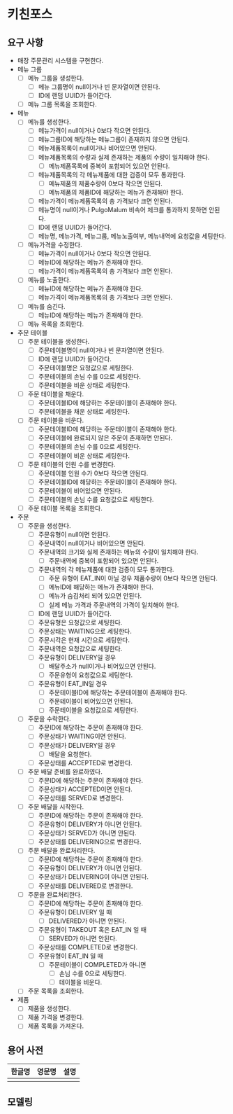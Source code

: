 # 키친포스

## 요구 사항

- 매장 주문관리 시스템을 구현한다.
- 메뉴 그룹
    - [ ] 메뉴 그룹을 생성한다.
        - [ ] 메뉴 그룹명이 null이거나 빈 문자열이면 안된다.
        - [ ] ID에 랜덤 UUID가 들어간다.
    - [ ] 메뉴 그룹 목록을 조회한다.
- 메뉴
    - [ ] 메뉴를 생성한다.
        - [ ] 메뉴가격이 null이거나 0보다 작으면 안된다.
        - [ ] 메뉴그룹ID에 해당하는 메뉴그룹이 존재하지 않으면 안된다.
        - [ ] 메뉴제품목록이 null이거나 비어있으면 안된다.
        - [ ] 메뉴제품목록의 수량과 실제 존재하는 제품의 수량이 일치해야 한다.
            - [ ] 메뉴제품목록에 중복이 포함되어 있으면 안된다.
        - [ ] 메뉴제품목록의 각 메뉴제품에 대한 검증이 모두 통과한다.
            - [ ] 메뉴제품의 제품수량이 0보다 작으면 안된다.
            - [ ] 메뉴제품의 제품ID에 해당하는 메뉴가 존재해야 한다.
        - [ ] 메뉴가격이 메뉴제품목록의 총 가격보다 크면 안된다.
        - [ ] 메뉴명이 null이거나 PulgoMalum 비속어 체크를 통과하지 못하면 안된다.
        - [ ] ID에 랜덤 UUID가 들어간다.
        - [ ] 메뉴명, 메뉴가격, 메뉴그룹, 메뉴노출여부, 메뉴내역에 요청값을 세팅한다.
    - [ ] 메뉴가격을 수정한다.
        - [ ] 메뉴가격이 null이거나 0보다 작으면 안된다.
        - [ ] 메뉴ID에 해당하는 메뉴가 존재해야 한다.
        - [ ] 메뉴가격이 메뉴제품목록의 총 가격보다 크면 안된다.
    - [ ] 메뉴를 노출한다.
        - [ ] 메뉴ID에 해당하는 메뉴가 존재해야 한다.
        - [ ] 메뉴가격이 메뉴제품목록의 총 가격보다 크면 안된다.
    - [ ] 메뉴를 숨긴다.
        - [ ] 메뉴ID에 해당하는 메뉴가 존재해야 한다.
    - [ ] 메뉴 목록을 조회한다.
- 주문 테이블
    - [ ] 주문 테이블을 생성한다.
        - [ ] 주문테이블명이 null이거나 빈 문자열이면 안된다.
        - [ ] ID에 랜덤 UUID가 들어간다.
        - [ ] 주문테이블명은 요청값으로 세팅한다.
        - [ ] 주문테이블의 손님 수를 0으로 세팅한다.
        - [ ] 주문테이블을 비운 상태로 세팅한다.
    - [ ] 주문 테이블을 채운다.
        - [ ] 주문테이블ID에 해당하는 주문테이블이 존재해야 한다.
        - [ ] 주문테이블을 채운 상태로 세팅한다.
    - [ ] 주문 테이블을 비운다.
        - [ ] 주문테이블ID에 해당하는 주문테이블이 존재해야 한다.
        - [ ] 주문테이블에 완료되지 않은 주문이 존재하면 안된다.
        - [ ] 주문테이블의 손님 수를 0으로 세팅한다.
        - [ ] 주문테이블이 비운 상태로 세팅한다.
    - [ ] 주문 테이블의 인원 수를 변경한다.
        - [ ] 주문테이블 인원 수가 0보다 작으면 안된다.
        - [ ] 주문테이블ID에 해당하는 주문테이블이 존재해야 한다.
        - [ ] 주문테이블이 비어있으면 안된다.
        - [ ] 주문테이블의 손님 수를 요청값으로 세팅한다.
    - [ ] 주문 테이블 목록을 조회한다.
- 주문
    - [ ] 주문을 생성한다.
        - [ ] 주문유형이 null이면 안된다.
        - [ ] 주문내역이 null이거나 비어있으면 안된다.
        - [ ] 주문내역의 크기와 실제 존재하는 메뉴의 수량이 일치해야 한다.
            - [ ] 주문내역에 중복이 포함되어 있으면 안된다.
        - [ ] 주문내역의 각 메뉴제품에 대한 검증이 모두 통과한다.
            - [ ] 주문 유형이 EAT_IN이 아닐 경우 제품수량이 0보다 작으면 안된다.
            - [ ] 메뉴ID에 해당하는 메뉴가 존재해야 한다.
            - [ ] 메뉴가 숨김처리 되어 있으면 안된다.
            - [ ] 실제 메뉴 가격과 주문내역의 가격이 일치해야 한다.
        - [ ] ID에 랜덤 UUID가 들어간다.
        - [ ] 주문유형은 요청값으로 세팅한다.
        - [ ] 주문상태는 WAITING으로 세팅한다.
        - [ ] 주문시각은 현재 시간으로 세팅한다.
        - [ ] 주문내역은 요청값으로 세팅한다.
        - [ ] 주문유형이 DELIVERY일 경우
            - [ ] 배달주소가 null이거나 비어있으면 안된다.
            - [ ] 주문유형이 요청값으로 세팅한다.
        - [ ] 주문유형이 EAT_IN일 경우
            - [ ] 주문테이블ID에 해당하는 주문테이블이 존재해야 한다.
            - [ ] 주문테이블이 비어있으면 안된다.
            - [ ] 주문테이블을 요청값으로 세팅한다.
    - [ ] 주문을 수락한다.
        - [ ] 주문ID에 해당하는 주문이 존재해야 한다.
        - [ ] 주문상태가 WAITING이면 안된다.
        - [ ] 주문상태가 DELIVERY일 경우
            - [ ] 배달을 요청한다.
        - [ ] 주문상태를 ACCEPTED로 변경한다.
    - [ ] 주문 배달 준비를 완료하였다.
        - [ ] 주문ID에 해당하는 주문이 존재해야 한다.
        - [ ] 주문상태가 ACCEPTED이면 안된다.
        - [ ] 주문상태를 SERVED로 변경한다.
    - [ ] 주문 배달을 시작한다.
        - [ ] 주문ID에 해당하는 주문이 존재해야 한다.
        - [ ] 주문유형이 DELIVERY가 아니면 안된다.
        - [ ] 주문상태가 SERVED가 아니면 안된다.
        - [ ] 주문상태를 DELIVERING으로 변경한다.
    - [ ] 주문 배달을 완료처리한다.
        - [ ] 주문ID에 해당하는 주문이 존재해야 한다.
        - [ ] 주문유형이 DELIVERY가 아니면 안된다.
        - [ ] 주문상태가 DELIVERING이 아니면 안된다.
        - [ ] 주문상태를 DELIVERED로 변경한다.
    - [ ] 주문을 완료처리한다.
        - [ ] 주문ID에 해당하는 주문이 존재해야 한다.
        - [ ] 주문유형이 DELIVERY 일 때
            - [ ] DELIVERED가 아니면 안된다.
        - [ ] 주문유형이 TAKEOUT 혹은 EAT_IN 일 때
            - [ ] SERVED가 아니면 안된다.
        - [ ] 주문상태를 COMPLETED로 변경한다.
        - [ ] 주문유형이 EAT_IN 일 때
            - [ ] 주문테이블이 COMPLETED가 아니면
                - [ ] 손님 수를 0으로 세팅한다.
                - [ ] 테이블을 비운다.
    - [ ] 주문 목록을 조회한다.
- 제품
    - [ ] 제품을 생성한다.
    - [ ] 제품 가격을 변경한다.
    - [ ] 제품 목록을 가져온다.

## 용어 사전

| 한글명 | 영문명 | 설명 |
| --- | --- | --- |
|  |  |  |

## 모델링
